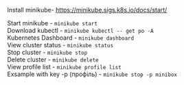 Install minikube- https://minikube.sigs.k8s.io/docs/start/

Start minikube        - `minikube start`  
Download kubectl      - `minikube kubectl -- get po -A`  
Kubernetes Dashboard  - `minikube dashboard`  
View cluster status   - `minikube status`  
Stop cluster          - `minikube stop`  
Delete cluster        - `minikube delete`  
View profile list     - `minikube profile list`  
Exsample with key -p (профіль) - `minikube stop -p minibox`











